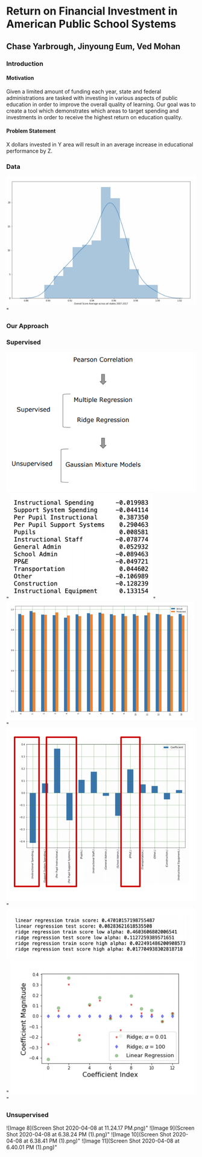 # Return on Financial Investment in American Public School Systems
## Chase Yarbrough, Jinyoung Eum, Ved Mohan

### Introduction

#### Motivation
Given a limited amount of funding each year, state and federal administrations are tasked with investing in various aspects of public education in order to improve the overall quality of learning.
Our goal was to create a tool which demonstrates which areas to target spending and investments in order to receive the highest return on education quality.
#### Problem Statement
X dollars invested in Y area will result in an average increase in educational performance by Z.

### Data
![Image 1](project1.PNG)"

### Our Approach

### Supervised
![Image 2](project2.PNG)"
![Image 3](project3.PNG)"
![Image 4](project4.PNG)"
![Image 5](project5.PNG)"
![Image 6](project6.PNG)"
![Image 7](project7.PNG)"

### Unsupervised
![Image 8](Screen Shot 2020-04-08 at 11.24.17 PM.png)"
![Image 9](Screen Shot 2020-04-08 at 6.38.24 PM (1).png)"
![Image 10](Screen Shot 2020-04-08 at 6.38.41 PM (1).png)"
![Image 11](Screen Shot 2020-04-08 at 6.40.01 PM (1).png)"



